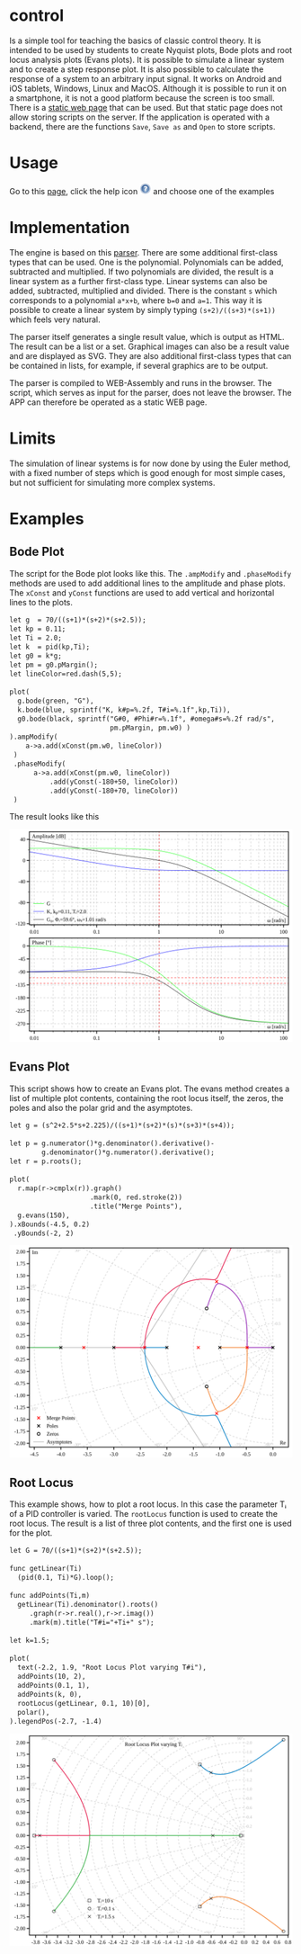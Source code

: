 # control #

Is a simple tool for teaching the basics of classic control theory.
It is intended to be used by students to create Nyquist plots, 
Bode plots and root locus analysis plots (Evans plots). It is possible 
to simulate a linear system and to create a step response plot. 
It is also possible to calculate the response of a system to an arbitrary 
input signal.
It works on Android and iOS tablets, Windows, Linux and MacOS.
Although it is possible to run it on a smartphone, it is not a good 
platform because the screen is too small.
There is a [static web page](https://hneemann.github.io/control/) 
that can be used. But that static page does not allow storing scripts on 
the server. 
If the application is operated with a backend, there are the functions 
`Save`, `Save as` and `Open` to store scripts.

# Usage #

Go to this [page](https://hneemann.github.io/control/), click the help 
icon <img src="/server/assets/help.svg" width="20"> and choose one of the examples

# Implementation #

The engine is based on this [parser](https://github.com/hneemann/parser2).
There are some additional first-class types that can be used. One is the 
polynomial. Polynomials can be added, subtracted and multiplied. If two 
polynomials are divided, the result is a linear system as a further 
first-class type. Linear systems can also be added, subtracted, 
multiplied and divided. There is the constant `s` which corresponds to a 
polynomial `a*x+b`, where `b=0` and `a=1`. This way it is possible to
create a linear system by simply typing `(s+2)/((s+3)*(s+1))` which 
feels very natural.

The parser itself generates a single result value, which is output as HTML. 
The result can be a list or a set. Graphical images can also be a result 
value and are displayed as SVG. They are also additional first-class types 
that can be contained in lists, for example, if several graphics are to be 
output.

The parser is compiled to WEB-Assembly and runs in the browser. 
The script, which serves as input for the parser, does not leave 
the browser. The APP can therefore be operated as a static WEB page.

# Limits #

The simulation of linear systems is for now done by using the Euler method, with a 
fixed number of steps which is good enough for most simple cases, but not 
sufficient for simulating more complex systems.

# Examples #

## Bode Plot ##

The script for the Bode plot looks like this. The `.ampModify` and 
`.phaseModify` methods are used to add additional lines to the amplitude and
phase plots. The `xConst` and `yConst` functions are used to add vertical
and horizontal lines to the plots. 

```
let g  = 70/((s+1)*(s+2)*(s+2.5));
let kp = 0.11;
let Ti = 2.0;
let k  = pid(kp,Ti);
let g0 = k*g;
let pm = g0.pMargin();
let lineColor=red.dash(5,5);

plot(
  g.bode(green, "G"),
  k.bode(blue, sprintf("K, k#p=%.2f, T#i=%.1f",kp,Ti)),
  g0.bode(black, sprintf("G#0, #Phi#r=%.1f°, #omega#s=%.2f rad/s",
                         pm.pMargin, pm.w0) )
).ampModify(
    a->a.add(xConst(pm.w0, lineColor))
 )
 .phaseModify(
      a->a.add(xConst(pm.w0, lineColor))
          .add(yConst(-180+50, lineColor))
          .add(yConst(-180+70, lineColor))
 )
```
The result looks like this

![Bode plot](/bode.svg)

## Evans Plot ##

This script shows how to create an Evans plot. The evans method creates a list of 
multiple plot contents, containing the root locus itself, the zeros, the poles and 
also the polar grid and the asymptotes. 

```
let g = (s^2+2.5*s+2.225)/((s+1)*(s+2)*(s)*(s+3)*(s+4));

let p = g.numerator()*g.denominator().derivative()-
        g.denominator()*g.numerator().derivative();
let r = p.roots();

plot(
  r.map(r->cmplx(r)).graph()
                    .mark(0, red.stroke(2))
                    .title("Merge Points"),
  g.evans(150),
).xBounds(-4.5, 0.2)
 .yBounds(-2, 2)
 ```

![Evans plot](/evans.svg)

## Root Locus ##

This example shows, how to plot a root locus. In this case the parameter Tᵢ of a 
PID controller is varied. The `rootLocus` function is used to create the root locus.
The result is a list of three plot contents, and the first one is used for the plot.

```
let G = 70/((s+1)*(s+2)*(s+2.5));

func getLinear(Ti)
  (pid(0.1, Ti)*G).loop();

func addPoints(Ti,m)
  getLinear(Ti).denominator().roots()
     .graph(r->r.real(),r->r.imag())
     .mark(m).title("T#i="+Ti+" s");

let k=1.5;

plot(
  text(-2.2, 1.9, "Root Locus Plot varying T#i"),
  addPoints(10, 2),
  addPoints(0.1, 1),
  addPoints(k, 0),
  rootLocus(getLinear, 0.1, 10)[0],
  polar(),
).legendPos(-2.7, -1.4)
```

![Root Locus](/rootLocus.svg)
